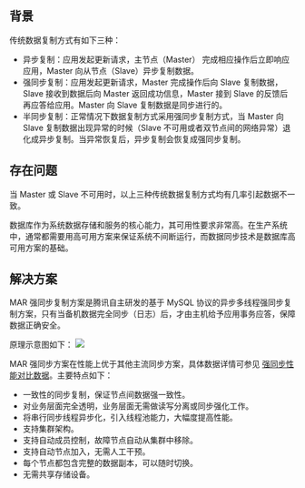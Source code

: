 
## 背景
传统数据复制方式有如下三种：
- 异步复制：应用发起更新请求，主节点（Master） 完成相应操作后立即响应应用，Master 向从节点（Slave）异步复制数据。
- 强同步复制：应用发起更新请求，Master 完成操作后向 Slave 复制数据，Slave 接收到数据后向 Master 返回成功信息，Master 接到 Slave 的反馈后再应答给应用。Master 向 Slave 复制数据是同步进行的。
- 半同步复制：正常情况下数据复制方式采用强同步复制方式，当 Master 向 Slave 复制数据出现异常的时候（Slave 不可用或者双节点间的网络异常）退化成异步复制。当异常恢复后，异步复制会恢复成强同步复制。

## 存在问题
当 Master 或 Slave 不可用时，以上三种传统数据复制方式均有几率引起数据不一致。

数据库作为系统数据存储和服务的核心能力，其可用性要求非常高。在生产系统中，通常都需要用高可用方案来保证系统不间断运行，而数据同步技术是数据库高可用方案的基础。

## 解决方案
MAR 强同步复制方案是腾讯自主研发的基于 MySQL 协议的异步多线程强同步复制方案，只有当备机数据完全同步（日志）后，才由主机给予应用事务应答，保障数据正确安全。

原理示意图如下：
![](https://main.qcloudimg.com/raw/fe2fcff34afdbf9f29ee0059455abd98.png)

MAR 强同步方案在性能上优于其他主流同步方案，具体数据详情可参见 [强同步性能对比数据](https://cloud.tencent.com/document/product/557/10105)。主要特点如下：
- 一致性的同步复制，保证节点间数据强一致性。
- 对业务层面完全透明，业务层面无需做读写分离或同步强化工作。
- 将串行同步线程异步化，引入线程池能力，大幅度提高性能。
- 支持集群架构。
- 支持自动成员控制，故障节点自动从集群中移除。
- 支持自动节点加入，无需人工干预。
- 每个节点都包含完整的数据副本，可以随时切换。
- 无需共享存储设备。

